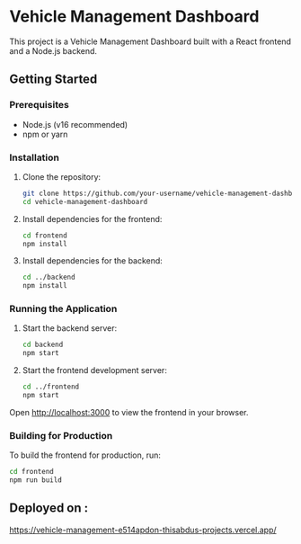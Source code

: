 # Vehicle Management Dashboard

This project is a Vehicle Management Dashboard built with a React frontend and a Node.js backend.


## Getting Started

### Prerequisites

- Node.js (v16 recommended)
- npm or yarn

### Installation

1. Clone the repository:
    ```sh
    git clone https://github.com/your-username/vehicle-management-dashboard.git
    cd vehicle-management-dashboard
    ```

2. Install dependencies for the frontend:
    ```sh
    cd frontend
    npm install
    ```

3. Install dependencies for the backend:
    ```sh
    cd ../backend
    npm install
    ```

### Running the Application

1. Start the backend server:
    ```sh
    cd backend
    npm start
    ```

2. Start the frontend development server:
    ```sh
    cd ../frontend
    npm start
    ```

Open [http://localhost:3000](http://localhost:3000) to view the frontend in your browser.

### Building for Production

To build the frontend for production, run:
```sh
cd frontend
npm run build
```

## Deployed on :
 
 https://vehicle-management-e514apdon-thisabdus-projects.vercel.app/